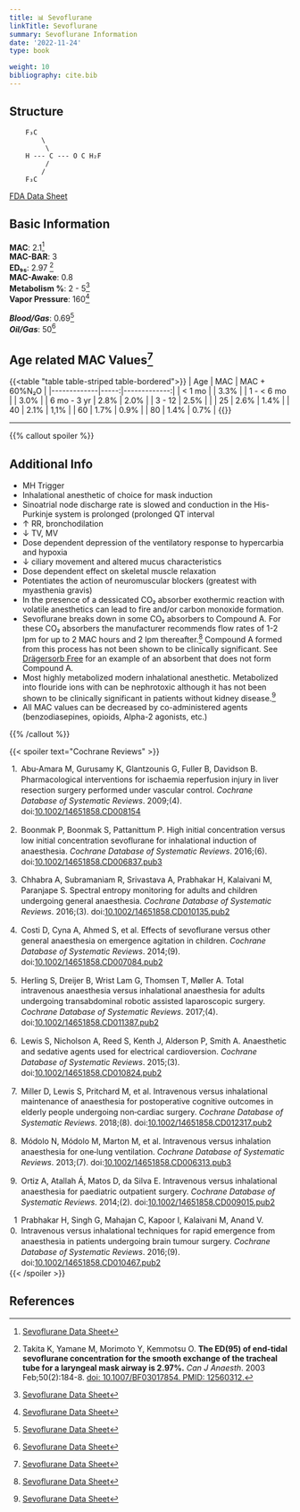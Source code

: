 ```yaml
---
title: 📊 Sevoflurane
linkTitle: Sevoflurane
summary: Sevoflurane Information
date: '2022-11-24'
type: book

weight: 10
bibliography: cite.bib
---
```




## Structure

```goat
    F₃C
        \
         \
    H --- C --- O C H₂F                          
         /
        / 
    F₃C 
```

    
[FDA Data Sheet](https://www.accessdata.fda.gov/drugsatfda_docs/label/2006/020478s016lbl.pdf)

## Basic Information

**MAC**: 2.1[^1]  
**MAC-BAR**: 3  
**ED₉₅**: 2.97 [^2]  
**MAC-Awake**: 0.8  
**Metabolism %**: 2 - 5[^1]  
**Vapor Pressure**: 160[^1]  

***Blood/Gas***: 0.69[^1]  
***Oil/Gas***: 50[^1]

## Age related MAC Values[^1]
{{<table "table table-striped table-bordered">}}
| Age         | MAC  | MAC + 60%N₂O |
|-------------|-----:|-------------:|
| < 1 mo      |      |        3.3%  |
| 1 - < 6 mo  |      |        3.0%  |
| 6 mo - 3 yr | 2.8% |        2.0%  |
| 3 - 12      | 2.5% |              |
| 25          | 2.6% |        1.4%  |
| 40          | 2.1% |        1,1%  |
| 60          | 1.7% |        0.9%  |
| 80          | 1.4% |        0.7%  |
{{</table>}}  

---
  
{{% callout spoiler %}}
## Additional Info


 - MH Trigger
 - Inhalational anesthetic of choice for mask induction
 - Sinoatrial node discharge rate is slowed and conduction in the His-Purkinje system is prolonged (prolonged QT interval
 - ↑ RR, bronchodilation
 - ↓ TV, MV
 - Dose dependent depression of the ventilatory response to hypercarbia and hypoxia
 - ↓ ciliary movement and altered mucus characteristics
 - Dose dependent effect on skeletal muscle relaxation
 - Potentiates the action of neuromuscular blockers (greatest with myasthenia gravis)
 - In the presence of a dessicated CO₂ absorber exothermic reaction with volatile anesthetics can lead to fire and/or carbon monoxide formation.
 - Sevoflurane breaks down in some CO₂ absorbers to Compound A.  For these CO₂ absorbers the manufacturer recommends flow rates of 1-2 lpm for up to 2 MAC hours and 2 lpm thereafter.[^1]  Compound A formed from this process has not been shown to be clinically significant.  See [Drägersorb Free](https://www.draeger.com/en_uk/Products/Draegersorb-Free) for an example of an absorbent that does not form Compound A.
 - Most highly metabolized modern inhalational anesthetic.  Metabolized into flouride ions with can be nephrotoxic although it has not been shown to be clinically significant in patients without kidney disease.[^1]
 - All MAC values can be decreased by co-administered agents (benzodiasepines, opioids, Alpha-2 agonists, etc.)

{{% /callout %}}

[^1]: [Sevoflurane Data Sheet](https://www.accessdata.fda.gov/drugsatfda_docs/label/2006/020478s016lbl.pdf)
[^2]: Takita K, Yamane M, Morimoto Y, Kemmotsu O. **The ED(95) of end-tidal sevoflurane concentration for the smooth exchange of the tracheal tube for a laryngeal mask airway is 2.97%.** *Can J Anaesth*. 2003 Feb;50(2):184-8. [doi: 10.1007/BF03017854. PMID: 12560312.](https://pubmed.ncbi.nlm.nih.gov/12560312/)


{{< spoiler text="Cochrane Reviews" >}}
<div class="csl-bib-body" style="line-height: 1.35; ">
  <div class="csl-entry" style="clear: left; margin-bottom: 1em;">
    <div class="csl-left-margin" style="float: left; padding-right: 0.5em;text-align: right; width: 1em;">1.</div><div class="csl-right-inline" style="margin: 0 .4em 0 1.5em;">Abu‐Amara M, Gurusamy K, Glantzounis G, Fuller B, Davidson B. Pharmacological interventions for ischaemia reperfusion injury in liver resection surgery performed under vascular control. <i>Cochrane Database of Systematic Reviews</i>. 2009;(4). doi:<a href="https://doi.org/10.1002/14651858.CD008154">10.1002/14651858.CD008154</a></div>
  </div>
  <span class="Z3988" title="url_ver=Z39.88-2004&amp;ctx_ver=Z39.88-2004&amp;rfr_id=info%3Asid%2Fzotero.org%3A2&amp;rft_id=info%3Adoi%2F10.1002%2F14651858.CD008154&amp;rft_val_fmt=info%3Aofi%2Ffmt%3Akev%3Amtx%3Ajournal&amp;rft.genre=article&amp;rft.atitle=Pharmacological%20interventions%20for%20ischaemia%20reperfusion%20injury%20in%20liver%20resection%20surgery%20performed%20under%20vascular%20control&amp;rft.jtitle=Cochrane%20Database%20of%20Systematic%20Reviews&amp;rft.issue=4&amp;rft.aufirst=M&amp;rft.aulast=Abu%E2%80%90Amara&amp;rft.au=M%20Abu%E2%80%90Amara&amp;rft.au=KS%20Gurusamy&amp;rft.au=G%20Glantzounis&amp;rft.au=B%20Fuller&amp;rft.au=BR%20Davidson&amp;rft.date=2009&amp;rft.issn=1465-1858"></span>
  <div class="csl-entry" style="clear: left; margin-bottom: 1em;">
    <div class="csl-left-margin" style="float: left; padding-right: 0.5em;text-align: right; width: 1em;">2.</div><div class="csl-right-inline" style="margin: 0 .4em 0 1.5em;">Boonmak P, Boonmak S, Pattanittum P. High initial concentration versus low initial concentration sevoflurane for inhalational induction of anaesthesia. <i>Cochrane Database of Systematic Reviews</i>. 2016;(6). doi:<a href="https://doi.org/10.1002/14651858.CD006837.pub3">10.1002/14651858.CD006837.pub3</a></div>
  </div>
  <span class="Z3988" title="url_ver=Z39.88-2004&amp;ctx_ver=Z39.88-2004&amp;rfr_id=info%3Asid%2Fzotero.org%3A2&amp;rft_id=info%3Adoi%2F10.1002%2F14651858.CD006837.pub3&amp;rft_val_fmt=info%3Aofi%2Ffmt%3Akev%3Amtx%3Ajournal&amp;rft.genre=article&amp;rft.atitle=High%20initial%20concentration%20versus%20low%20initial%20concentration%20sevoflurane%20for%20inhalational%20induction%20of%20anaesthesia&amp;rft.jtitle=Cochrane%20Database%20of%20Systematic%20Reviews&amp;rft.issue=6&amp;rft.aufirst=P&amp;rft.aulast=Boonmak&amp;rft.au=P%20Boonmak&amp;rft.au=S%20Boonmak&amp;rft.au=P%20Pattanittum&amp;rft.date=2016&amp;rft.issn=1465-1858"></span>
  <div class="csl-entry" style="clear: left; margin-bottom: 1em;">
    <div class="csl-left-margin" style="float: left; padding-right: 0.5em;text-align: right; width: 1em;">3.</div><div class="csl-right-inline" style="margin: 0 .4em 0 1.5em;">Chhabra A, Subramaniam R, Srivastava A, Prabhakar H, Kalaivani M, Paranjape S. Spectral entropy monitoring for adults and children undergoing general anaesthesia. <i>Cochrane Database of Systematic Reviews</i>. 2016;(3). doi:<a href="https://doi.org/10.1002/14651858.CD010135.pub2">10.1002/14651858.CD010135.pub2</a></div>
  </div>
  <span class="Z3988" title="url_ver=Z39.88-2004&amp;ctx_ver=Z39.88-2004&amp;rfr_id=info%3Asid%2Fzotero.org%3A2&amp;rft_id=info%3Adoi%2F10.1002%2F14651858.CD010135.pub2&amp;rft_val_fmt=info%3Aofi%2Ffmt%3Akev%3Amtx%3Ajournal&amp;rft.genre=article&amp;rft.atitle=Spectral%20entropy%20monitoring%20for%20adults%20and%20children%20undergoing%20general%20anaesthesia&amp;rft.jtitle=Cochrane%20Database%20of%20Systematic%20Reviews&amp;rft.issue=3&amp;rft.aufirst=A&amp;rft.aulast=Chhabra&amp;rft.au=A%20Chhabra&amp;rft.au=R%20Subramaniam&amp;rft.au=A%20Srivastava&amp;rft.au=H%20Prabhakar&amp;rft.au=M%20Kalaivani&amp;rft.au=S%20Paranjape&amp;rft.date=2016&amp;rft.issn=1465-1858"></span>
  <div class="csl-entry" style="clear: left; margin-bottom: 1em;">
    <div class="csl-left-margin" style="float: left; padding-right: 0.5em;text-align: right; width: 1em;">4.</div><div class="csl-right-inline" style="margin: 0 .4em 0 1.5em;">Costi D, Cyna A, Ahmed S, et al. Effects of sevoflurane versus other general anaesthesia on emergence agitation in children. <i>Cochrane Database of Systematic Reviews</i>. 2014;(9). doi:<a href="https://doi.org/10.1002/14651858.CD007084.pub2">10.1002/14651858.CD007084.pub2</a></div>
  </div>
  <span class="Z3988" title="url_ver=Z39.88-2004&amp;ctx_ver=Z39.88-2004&amp;rfr_id=info%3Asid%2Fzotero.org%3A2&amp;rft_id=info%3Adoi%2F10.1002%2F14651858.CD007084.pub2&amp;rft_val_fmt=info%3Aofi%2Ffmt%3Akev%3Amtx%3Ajournal&amp;rft.genre=article&amp;rft.atitle=Effects%20of%20sevoflurane%20versus%20other%20general%20anaesthesia%20on%20emergence%20agitation%20in%20children&amp;rft.jtitle=Cochrane%20Database%20of%20Systematic%20Reviews&amp;rft.issue=9&amp;rft.aufirst=D&amp;rft.aulast=Costi&amp;rft.au=D%20Costi&amp;rft.au=AM%20Cyna&amp;rft.au=S%20Ahmed&amp;rft.au=K%20Stephens&amp;rft.au=P%20Strickland&amp;rft.au=J%20Ellwood&amp;rft.au=JN%20Larsson&amp;rft.au=C%20Chooi&amp;rft.au=LL%20Burgoyne&amp;rft.au=P%20Middleton&amp;rft.date=2014&amp;rft.issn=1465-1858"></span>
  <div class="csl-entry" style="clear: left; margin-bottom: 1em;">
    <div class="csl-left-margin" style="float: left; padding-right: 0.5em;text-align: right; width: 1em;">5.</div><div class="csl-right-inline" style="margin: 0 .4em 0 1.5em;">Herling S, Dreijer B, Wrist Lam G, Thomsen T, Møller A. Total intravenous anaesthesia versus inhalational anaesthesia for adults undergoing transabdominal robotic assisted laparoscopic surgery. <i>Cochrane Database of Systematic Reviews</i>. 2017;(4). doi:<a href="https://doi.org/10.1002/14651858.CD011387.pub2">10.1002/14651858.CD011387.pub2</a></div>
  </div>
  <span class="Z3988" title="url_ver=Z39.88-2004&amp;ctx_ver=Z39.88-2004&amp;rfr_id=info%3Asid%2Fzotero.org%3A2&amp;rft_id=info%3Adoi%2F10.1002%2F14651858.CD011387.pub2&amp;rft_val_fmt=info%3Aofi%2Ffmt%3Akev%3Amtx%3Ajournal&amp;rft.genre=article&amp;rft.atitle=Total%20intravenous%20anaesthesia%20versus%20inhalational%20anaesthesia%20for%20adults%20undergoing%20transabdominal%20robotic%20assisted%20laparoscopic%20surgery&amp;rft.jtitle=Cochrane%20Database%20of%20Systematic%20Reviews&amp;rft.issue=4&amp;rft.aufirst=SF&amp;rft.aulast=Herling&amp;rft.au=SF%20Herling&amp;rft.au=B%20Dreijer&amp;rft.au=G%20Wrist%20Lam&amp;rft.au=T%20Thomsen&amp;rft.au=AM%20M%C3%B8ller&amp;rft.date=2017&amp;rft.issn=1465-1858"></span>
  <div class="csl-entry" style="clear: left; margin-bottom: 1em;">
    <div class="csl-left-margin" style="float: left; padding-right: 0.5em;text-align: right; width: 1em;">6.</div><div class="csl-right-inline" style="margin: 0 .4em 0 1.5em;">Lewis S, Nicholson A, Reed S, Kenth J, Alderson P, Smith A. Anaesthetic and sedative agents used for electrical cardioversion. <i>Cochrane Database of Systematic Reviews</i>. 2015;(3). doi:<a href="https://doi.org/10.1002/14651858.CD010824.pub2">10.1002/14651858.CD010824.pub2</a></div>
  </div>
  <span class="Z3988" title="url_ver=Z39.88-2004&amp;ctx_ver=Z39.88-2004&amp;rfr_id=info%3Asid%2Fzotero.org%3A2&amp;rft_id=info%3Adoi%2F10.1002%2F14651858.CD010824.pub2&amp;rft_val_fmt=info%3Aofi%2Ffmt%3Akev%3Amtx%3Ajournal&amp;rft.genre=article&amp;rft.atitle=Anaesthetic%20and%20sedative%20agents%20used%20for%20electrical%20cardioversion&amp;rft.jtitle=Cochrane%20Database%20of%20Systematic%20Reviews&amp;rft.issue=3&amp;rft.aufirst=SR&amp;rft.aulast=Lewis&amp;rft.au=SR%20Lewis&amp;rft.au=A%20Nicholson&amp;rft.au=SS%20Reed&amp;rft.au=JJ%20Kenth&amp;rft.au=P%20Alderson&amp;rft.au=AF%20Smith&amp;rft.date=2015&amp;rft.issn=1465-1858"></span>
  <div class="csl-entry" style="clear: left; margin-bottom: 1em;">
    <div class="csl-left-margin" style="float: left; padding-right: 0.5em;text-align: right; width: 1em;">7.</div><div class="csl-right-inline" style="margin: 0 .4em 0 1.5em;">Miller D, Lewis S, Pritchard M, et al. Intravenous versus inhalational maintenance of anaesthesia for postoperative cognitive outcomes in elderly people undergoing non‐cardiac surgery. <i>Cochrane Database of Systematic Reviews</i>. 2018;(8). doi:<a href="https://doi.org/10.1002/14651858.CD012317.pub2">10.1002/14651858.CD012317.pub2</a></div>
  </div>
  <span class="Z3988" title="url_ver=Z39.88-2004&amp;ctx_ver=Z39.88-2004&amp;rfr_id=info%3Asid%2Fzotero.org%3A2&amp;rft_id=info%3Adoi%2F10.1002%2F14651858.CD012317.pub2&amp;rft_val_fmt=info%3Aofi%2Ffmt%3Akev%3Amtx%3Ajournal&amp;rft.genre=article&amp;rft.atitle=Intravenous%20versus%20inhalational%20maintenance%20of%20anaesthesia%20for%20postoperative%20cognitive%20outcomes%20in%20elderly%20people%20undergoing%20non%E2%80%90cardiac%20surgery&amp;rft.jtitle=Cochrane%20Database%20of%20Systematic%20Reviews&amp;rft.issue=8&amp;rft.aufirst=D&amp;rft.aulast=Miller&amp;rft.au=D%20Miller&amp;rft.au=SR%20Lewis&amp;rft.au=MW%20Pritchard&amp;rft.au=OJ%20Schofield%E2%80%90Robinson&amp;rft.au=CL%20Shelton&amp;rft.au=P%20Alderson&amp;rft.au=AF%20Smith&amp;rft.date=2018&amp;rft.issn=1465-1858"></span>
  <div class="csl-entry" style="clear: left; margin-bottom: 1em;">
    <div class="csl-left-margin" style="float: left; padding-right: 0.5em;text-align: right; width: 1em;">8.</div><div class="csl-right-inline" style="margin: 0 .4em 0 1.5em;">Módolo N, Módolo M, Marton M, et al. Intravenous versus inhalation anaesthesia for one‐lung ventilation. <i>Cochrane Database of Systematic Reviews</i>. 2013;(7). doi:<a href="https://doi.org/10.1002/14651858.CD006313.pub3">10.1002/14651858.CD006313.pub3</a></div>
  </div>
  <span class="Z3988" title="url_ver=Z39.88-2004&amp;ctx_ver=Z39.88-2004&amp;rfr_id=info%3Asid%2Fzotero.org%3A2&amp;rft_id=info%3Adoi%2F10.1002%2F14651858.CD006313.pub3&amp;rft_val_fmt=info%3Aofi%2Ffmt%3Akev%3Amtx%3Ajournal&amp;rft.genre=article&amp;rft.atitle=Intravenous%20versus%20inhalation%20anaesthesia%20for%20one%E2%80%90lung%20ventilation&amp;rft.jtitle=Cochrane%20Database%20of%20Systematic%20Reviews&amp;rft.issue=7&amp;rft.aufirst=NSP&amp;rft.aulast=M%C3%B3dolo&amp;rft.au=NSP%20M%C3%B3dolo&amp;rft.au=MP%20M%C3%B3dolo&amp;rft.au=MA%20Marton&amp;rft.au=E%20Volpato&amp;rft.au=V%20Monteiro%20Arantes&amp;rft.au=P%20do%20Nascimento%20Junior&amp;rft.au=R%20El%20Dib&amp;rft.date=2013&amp;rft.issn=1465-1858"></span>
  <div class="csl-entry" style="clear: left; margin-bottom: 1em;">
    <div class="csl-left-margin" style="float: left; padding-right: 0.5em;text-align: right; width: 1em;">9.</div><div class="csl-right-inline" style="margin: 0 .4em 0 1.5em;">Ortiz A, Atallah Á, Matos D, da Silva E. Intravenous versus inhalational anaesthesia for paediatric outpatient surgery. <i>Cochrane Database of Systematic Reviews</i>. 2014;(2). doi:<a href="https://doi.org/10.1002/14651858.CD009015.pub2">10.1002/14651858.CD009015.pub2</a></div>
  </div>
  <span class="Z3988" title="url_ver=Z39.88-2004&amp;ctx_ver=Z39.88-2004&amp;rfr_id=info%3Asid%2Fzotero.org%3A2&amp;rft_id=info%3Adoi%2F10.1002%2F14651858.CD009015.pub2&amp;rft_val_fmt=info%3Aofi%2Ffmt%3Akev%3Amtx%3Ajournal&amp;rft.genre=article&amp;rft.atitle=Intravenous%20versus%20inhalational%20anaesthesia%20for%20paediatric%20outpatient%20surgery&amp;rft.jtitle=Cochrane%20Database%20of%20Systematic%20Reviews&amp;rft.issue=2&amp;rft.aufirst=AC&amp;rft.aulast=Ortiz&amp;rft.au=AC%20Ortiz&amp;rft.au=%C3%81N%20Atallah&amp;rft.au=D%20Matos&amp;rft.au=EMK%20da%20Silva&amp;rft.date=2014&amp;rft.issn=1465-1858"></span>
  <div class="csl-entry" style="clear: left; ">
    <div class="csl-left-margin" style="float: left; padding-right: 0.5em;text-align: right; width: 1em;">10.</div><div class="csl-right-inline" style="margin: 0 .4em 0 1.5em;">Prabhakar H, Singh G, Mahajan C, Kapoor I, Kalaivani M, Anand V. Intravenous versus inhalational techniques for rapid emergence from anaesthesia in patients undergoing brain tumour surgery. <i>Cochrane Database of Systematic Reviews</i>. 2016;(9). doi:<a href="https://doi.org/10.1002/14651858.CD010467.pub2">10.1002/14651858.CD010467.pub2</a></div>
  </div>
  <span class="Z3988" title="url_ver=Z39.88-2004&amp;ctx_ver=Z39.88-2004&amp;rfr_id=info%3Asid%2Fzotero.org%3A2&amp;rft_id=info%3Adoi%2F10.1002%2F14651858.CD010467.pub2&amp;rft_val_fmt=info%3Aofi%2Ffmt%3Akev%3Amtx%3Ajournal&amp;rft.genre=article&amp;rft.atitle=Intravenous%20versus%20inhalational%20techniques%20for%20rapid%20emergence%20from%20anaesthesia%20in%20patients%20undergoing%20brain%20tumour%20surgery&amp;rft.jtitle=Cochrane%20Database%20of%20Systematic%20Reviews&amp;rft.issue=9&amp;rft.aufirst=H&amp;rft.aulast=Prabhakar&amp;rft.au=H%20Prabhakar&amp;rft.au=GP%20Singh&amp;rft.au=C%20Mahajan&amp;rft.au=I%20Kapoor&amp;rft.au=M%20Kalaivani&amp;rft.au=V%20Anand&amp;rft.date=2016&amp;rft.issn=1465-1858"></span>
</div>
{{< /spoiler >}}

## References